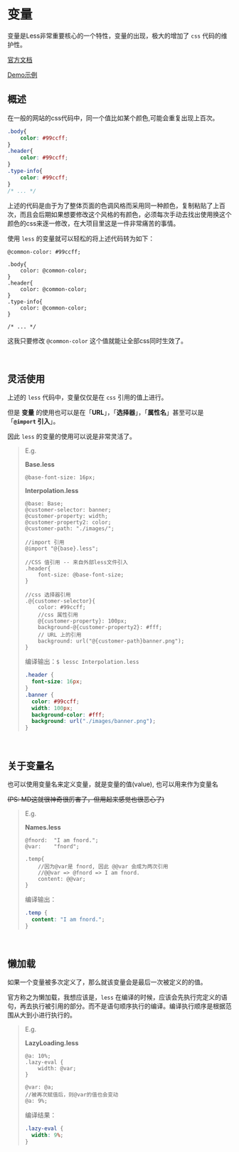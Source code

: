 # 变量

变量是Less非常重要核心的一个特性，变量的出现，极大的增加了 `css` 代码的维护性。

[官方文档](http://lesscss.cn/features/#variables-feature)

[Demo示例](https://github.com/jtiiii/demo/tree/master/less/variables)

## 概述

在一般的网站的css代码中，同一个值比如某个颜色,可能会重复出现上百次。

```css
.body{
    color: #99ccff;
}
.header{
    color: #99ccff;
}
.type-info{
    color: #99ccff;
}
/* ... */
```
上述的代码是由于为了整体页面的色调风格而采用同一种颜色，复制粘贴了上百次，而且会后期如果想要修改这个风格的有颜色，必须每次手动去找出使用换这个颜色的css来逐一修改，在大项目里这是一件非常痛苦的事情。

使用 `less` 的变量就可以轻松的将上述代码转为如下：

```less
@common-color: #99ccff;

.body{
    color: @common-color;
}
.header{
    color: @common-color;
}
.type-info{
    color: @common-color;
}

/* ... */
```

这我只要修改 `@common-color` 这个值就能让全部css同时生效了。

<br/>

## 灵活使用

上述的 `less` 代码中，变量仅仅是在 `css` 引用的值上进行。

但是 **变量** 的使用也可以是在「**URL**」，「**选择器**」，「**属性名**」甚至可以是「**`@import` 引入**」。

因此 `less` 的变量的使用可以说是非常灵活了。

> E.g.
> 
> **Base.less**
> 
> ```less
> @base-font-size: 16px;
> ```
> 
> **Interpolation.less**
> 
> ```less
> @base: Base;
> @customer-selector: banner;
> @customer-property: width;
> @customer-property2: color;
> @customer-path: "./images/";
> 
> //import 引用
> @import "@{base}.less";
> 
> //CSS 值引用 -- 来自外部less文件引入
> .header{
>     font-size: @base-font-size;
> }
> 
> //css 选择器引用
> .@{customer-selector}{
>     color: #99ccff;
>     //css 属性引用
>     @{customer-property}: 100px;
>     background-@{customer-property2}: #fff;
>     // URL 上的引用
>     background: url("@{customer-path}banner.png");
> }
> 
> ```
> 
> 编译输出：`$ lessc Interpolation.less`
> 
> ```css
> .header {
>   font-size: 16px;
> }
> .banner {
>   color: #99ccff;
>   width: 100px;
>   background-color: #fff;
>   background: url("./images/banner.png");
> }
> ```

<br/>

## 关于变量名

也可以使用变量名来定义变量，就是变量的值(value), 也可以用来作为变量名

~~(PS: MD这就很神奇很厉害了，但用起来感觉也很恶心了)~~


> E.g.
> 
> **Names.less**
> 
> ```less
> @fnord:  "I am fnord.";
> @var:    "fnord";
> 
> .temp{
>     //因为@var是 fnord, 因此 @@var 会成为两次引用
>     //@@var => @fnord => I am fnord.
>     content: @@var;
> }
> ```
> 
> 编译输出：
> 
> ```css
> .temp {
>   content: "I am fnord.";
> }
> ```

<br/>

## 懒加载

如果一个变量被多次定义了，那么就该变量会是最后一次被定义的的值。

官方称之为懒加载，我想应该是，`less` 在编译的时候，应该会先执行完定义的语句，再去执行被引用的部分。而不是语句顺序执行的编译。编译执行顺序是根据范围从大到小进行执行的。

> E.g.
> 
> **LazyLoading.less**
> 
> ```less
> @a: 10%;
> .lazy-eval {
>     width: @var;
> }
> 
> @var: @a;
> //被再次赋值后，则@var的值也会变动
> @a: 9%;
> ```
> 
> 编译结果：
> 
> ```css
> .lazy-eval {
>   width: 9%;
> }
> ```
